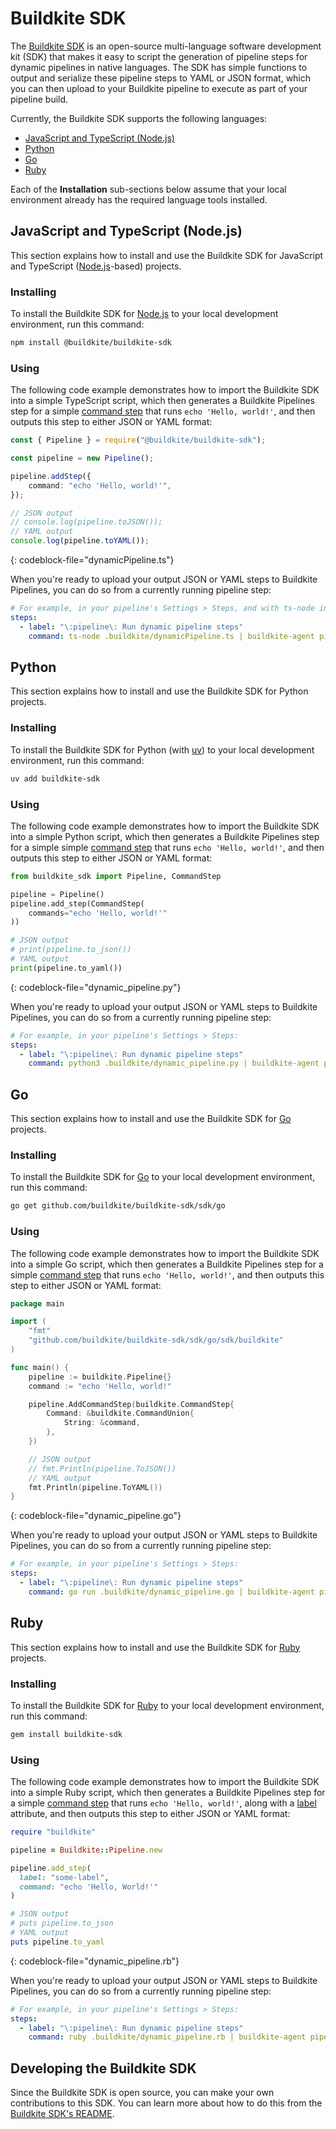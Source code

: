 # Buildkite SDK

The [Buildkite SDK](https://github.com/buildkite/buildkite-sdk) is an open-source multi-language software development kit (SDK) that makes it easy to script the generation of pipeline steps for dynamic pipelines in native languages. The SDK has simple functions to output and serialize these pipeline steps to YAML or JSON format, which you can then upload to your Buildkite pipeline to execute as part of your pipeline build.

Currently, the Buildkite SDK supports the following languages:

- [JavaScript and TypeScript (Node.js)](#javascript-and-typescript-node-dot-js)
- [Python](#python)
- [Go](#go)
- [Ruby](#ruby)

Each of the **Installation** sub-sections below assume that your local environment already has the required language tools installed.

## JavaScript and TypeScript (Node.js)

This section explains how to install and use the Buildkite SDK for JavaScript and TypeScript ([Node.js](https://nodejs.org/en)-based) projects.

### Installing

To install the Buildkite SDK for [Node.js](https://nodejs.org/en) to your local development environment, run this command:

```bash
npm install @buildkite/buildkite-sdk
```

### Using

The following code example demonstrates how to import the Buildkite SDK into a simple TypeScript script, which then generates a Buildkite Pipelines step for a simple [command step](/docs/pipelines/configure/step-types/command-step) that runs `echo 'Hello, world!'`, and then outputs this step to either JSON or YAML format:

```typescript
const { Pipeline } = require("@buildkite/buildkite-sdk");

const pipeline = new Pipeline();

pipeline.addStep({
    command: "echo 'Hello, world!'",
});

// JSON output
// console.log(pipeline.toJSON());
// YAML output
console.log(pipeline.toYAML());
```
{: codeblock-file="dynamicPipeline.ts"}

When you're ready to upload your output JSON or YAML steps to Buildkite Pipelines, you can do so from a currently running pipeline step:

```yaml
# For example, in your pipeline's Settings > Steps, and with ts-node installed to your agent:
steps:
  - label: "\:pipeline\: Run dynamic pipeline steps"
    command: ts-node .buildkite/dynamicPipeline.ts | buildkite-agent pipeline upload
```

<!--

### API documentation

For more detailed API documentation on the Buildkite SDK for TypeScript, consult the [Buildkite SDK's TypeScript API documentation](/docs/sdk/typescript).

-->

## Python

This section explains how to install and use the Buildkite SDK for Python projects.

### Installing

To install the Buildkite SDK for Python (with [uv](https://docs.astral.sh/uv/)) to your local development environment, run this command:

```bash
uv add buildkite-sdk
```

### Using

The following code example demonstrates how to import the Buildkite SDK into a simple Python script, which then generates a Buildkite Pipelines step for a simple simple [command step](/docs/pipelines/configure/step-types/command-step) that runs `echo 'Hello, world!'`, and then outputs this step to either JSON or YAML format:

```python
from buildkite_sdk import Pipeline, CommandStep

pipeline = Pipeline()
pipeline.add_step(CommandStep(
    commands="echo 'Hello, world!'"
))

# JSON output
# print(pipeline.to_json())
# YAML output
print(pipeline.to_yaml())
```
{: codeblock-file="dynamic_pipeline.py"}

When you're ready to upload your output JSON or YAML steps to Buildkite Pipelines, you can do so from a currently running pipeline step:

```yaml
# For example, in your pipeline's Settings > Steps:
steps:
  - label: "\:pipeline\: Run dynamic pipeline steps"
    command: python3 .buildkite/dynamic_pipeline.py | buildkite-agent pipeline upload
```

<!--

### API documentation

For more detailed API documentation on the Buildkite SDK for Python, consult the [Buildkite SDK's Python API documentation](/docs/sdk/python).

-->

## Go

This section explains how to install and use the Buildkite SDK for [Go](https://go.dev/) projects.

### Installing

To install the Buildkite SDK for [Go](https://go.dev/) to your local development environment, run this command:

```bash
go get github.com/buildkite/buildkite-sdk/sdk/go
```

### Using

The following code example demonstrates how to import the Buildkite SDK into a simple Go script, which then generates a Buildkite Pipelines step for a simple [command step](/docs/pipelines/configure/step-types/command-step) that runs `echo 'Hello, world!'`, and then outputs this step to either JSON or YAML format:

```go
package main

import (
	"fmt"
	"github.com/buildkite/buildkite-sdk/sdk/go/sdk/buildkite"
)

func main() {
	pipeline := buildkite.Pipeline{}
	command := "echo 'Hello, world!"

	pipeline.AddCommandStep(buildkite.CommandStep{
		Command: &buildkite.CommandUnion{
			String: &command,
		},
	})

    // JSON output
	// fmt.Println(pipeline.ToJSON())
    // YAML output
	fmt.Println(pipeline.ToYAML())
}
```
{: codeblock-file="dynamic_pipeline.go"}

When you're ready to upload your output JSON or YAML steps to Buildkite Pipelines, you can do so from a currently running pipeline step:

```yaml
# For example, in your pipeline's Settings > Steps:
steps:
  - label: "\:pipeline\: Run dynamic pipeline steps"
    command: go run .buildkite/dynamic_pipeline.go | buildkite-agent pipeline upload
```

<!--

### API documentation

For more detailed API documentation on the Buildkite SDK for Go, consult the [Buildkite SDK's Go API documentation](https://pkg.go.dev/github.com/buildkite/buildkite-sdk/sdk/go).

-->

## Ruby

This section explains how to install and use the Buildkite SDK for [Ruby](https://www.ruby-lang.org/en/) projects.

### Installing

To install the Buildkite SDK for [Ruby](https://www.ruby-lang.org/en/) to your local development environment, run this command:

```bash
gem install buildkite-sdk
```

### Using

The following code example demonstrates how to import the Buildkite SDK into a simple Ruby script, which then generates a Buildkite Pipelines step for a simple [command step](/docs/pipelines/configure/step-types/command-step) that runs `echo 'Hello, world!'`, along with a [label](/docs/pipelines/configure/step-types/command-step#label) attribute, and then outputs this step to either JSON or YAML format:

```ruby
require "buildkite"

pipeline = Buildkite::Pipeline.new

pipeline.add_step(
  label: "some-label",
  command: "echo 'Hello, World!'"
)

# JSON output
# puts pipeline.to_json
# YAML output
puts pipeline.to_yaml
```
{: codeblock-file="dynamic_pipeline.rb"}

When you're ready to upload your output JSON or YAML steps to Buildkite Pipelines, you can do so from a currently running pipeline step:

```yaml
# For example, in your pipeline's Settings > Steps:
steps:
  - label: "\:pipeline\: Run dynamic pipeline steps"
    command: ruby .buildkite/dynamic_pipeline.rb | buildkite-agent pipeline upload
```

<!--

### API documentation

For more detailed API documentation on the Buildkite SDK for Ruby, consult the [Buildkite SDK's Ruby API documentation](/docs/sdk/ruby).

-->

## Developing the Buildkite SDK

Since the Buildkite SDK is open source, you can make your own contributions to this SDK. You can learn more about how to do this from the [Buildkite SDK's README](https://github.com/buildkite/buildkite-sdk?tab=readme-ov-file#buildkite-sdk).
